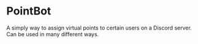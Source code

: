 # PointBot
A simply way to assign virtual points to certain users on a Discord server. Can be used in many different ways.
